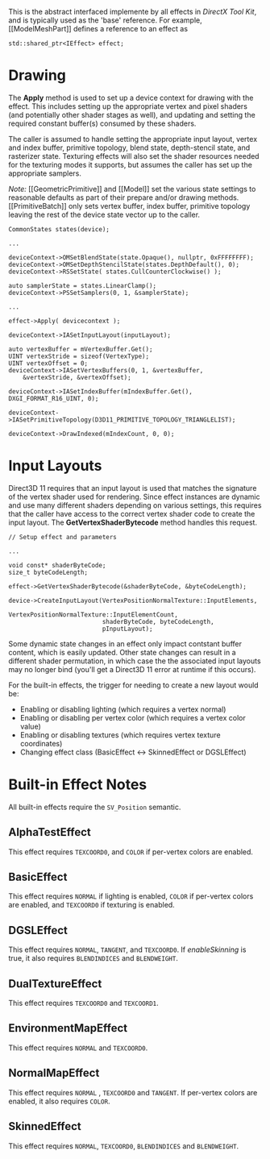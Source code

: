 This is the abstract interfaced implemente by all effects in _DirectX Tool Kit_, and is typically used as the 'base' reference. For example, [[ModelMeshPart]] defines a reference to an effect as 

    std::shared_ptr<IEffect> effect;

# Drawing
The **Apply** method is used to set up a device context for drawing with the effect. This includes setting up the appropriate vertex and pixel shaders (and potentially other shader stages as well), and updating and setting the required constant buffer(s) consumed by these shaders.

The caller is assumed to handle setting the appropriate input layout, vertex and index buffer, primitive topology, blend state, depth-stencil state, and rasterizer state. Texturing effects will also set the shader resources needed for the texturing modes it supports, but assumes the caller has set up the appropriate samplers.

_Note:_ [[GeometricPrimitive]] and [[Model]] set the various state settings to reasonable defaults as part of their prepare and/or drawing methods. [[PrimitiveBatch]] only sets vertex buffer, index buffer, primitive topology leaving the rest of the device state vector up to the caller.

    CommonStates states(device);

    ...

    deviceContext->OMSetBlendState(state.Opaque(), nullptr, 0xFFFFFFFF);
    deviceContext->OMSetDepthStencilState(states.DepthDefault(), 0);
    deviceContext->RSSetState( states.CullCounterClockwise() );

    auto samplerState = states.LinearClamp();
    deviceContext->PSSetSamplers(0, 1, &samplerState);

    ...

    effect->Apply( devicecontext );

    deviceContext->IASetInputLayout(inputLayout);

    auto vertexBuffer = mVertexBuffer.Get();
    UINT vertexStride = sizeof(VertexType);
    UINT vertexOffset = 0;
    deviceContext->IASetVertexBuffers(0, 1, &vertexBuffer,
        &vertexStride, &vertexOffset);

    deviceContext->IASetIndexBuffer(mIndexBuffer.Get(), DXGI_FORMAT_R16_UINT, 0);

    deviceContext->IASetPrimitiveTopology(D3D11_PRIMITIVE_TOPOLOGY_TRIANGLELIST);

    deviceContext->DrawIndexed(mIndexCount, 0, 0);

# Input Layouts
Direct3D 11 requires that an input layout is used that matches the signature of the vertex shader used for rendering.  Since effect instances are dynamic and use many different shaders depending on various settings, this requires that the caller have access to the correct vertex shader code to create the input layout. The **GetVertexShaderBytecode** method handles this request.

    // Setup effect and parameters

    ...

    void const* shaderByteCode;
    size_t byteCodeLength;

    effect->GetVertexShaderBytecode(&shaderByteCode, &byteCodeLength);

    device->CreateInputLayout(VertexPositionNormalTexture::InputElements,
                              VertexPositionNormalTexture::InputElementCount,
                              shaderByteCode, byteCodeLength,
                              pInputLayout);

Some dynamic state changes in an effect only impact contstant buffer content, which is easily updated.  Other state changes can result in a different shader permutation, in which case the the associated input layouts may no longer bind (you'll get a Direct3D 11 error at runtime if this occurs).

For the built-in effects, the trigger for needing to create a new layout would be:

* Enabling or disabling lighting (which requires a vertex normal)
* Enabling or disabling per vertex color (which requires a vertex color value)
* Enabling or disabling textures (which requires vertex texture coordinates)
* Changing effect class (BasicEffect <-> SkinnedEffect or DGSLEffect)

# Built-in Effect Notes

All built-in effects require the ``SV_Position`` semantic.

## AlphaTestEffect
This effect requires ``TEXCOORD0``, and ``COLOR`` if per-vertex colors are enabled. 

## BasicEffect
This effect requires ``NORMAL`` if lighting is enabled, ``COLOR`` if per-vertex colors are enabled, and ``TEXCOORD0`` if texturing is enabled.

## DGSLEffect
This effect requires ``NORMAL``, ``TANGENT``, and ``TEXCOORD0``. If _enableSkinning_ is true, it also requires ``BLENDINDICES`` and ``BLENDWEIGHT``.

## DualTextureEffect
This effect requires ``TEXCOORD0`` and ``TEXCOORD1``.

## EnvironmentMapEffect
This effect requires ``NORMAL`` and ``TEXCOORD0``.

## NormalMapEffect
This effect requires ``NORMAL`` , ``TEXCOORD0`` and ``TANGENT``. If per-vertex colors are enabled, it also requires ``COLOR``.

## SkinnedEffect
This effect requires ``NORMAL``, ``TEXCOORD0``, ``BLENDINDICES`` and ``BLENDWEIGHT``.
